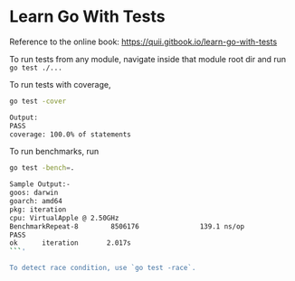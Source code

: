 # Learn Go With Tests

Reference to the online book: <https://quii.gitbook.io/learn-go-with-tests>

To run tests from any module, navigate inside that module root dir and run `go test ./...`

To run tests with coverage,

```bash
go test -cover

Output:
PASS
coverage: 100.0% of statements
```

To run benchmarks, run

```bash
go test -bench=.

Sample Output:-
goos: darwin
goarch: amd64
pkg: iteration
cpu: VirtualApple @ 2.50GHz
BenchmarkRepeat-8        8506176               139.1 ns/op
PASS
ok      iteration       2.017s
```'

To detect race condition, use `go test -race`.
